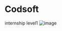 # Codsoft
internship level1
![image](https://github.com/user-attachments/assets/b799f01f-1412-4813-a8e2-80fb83029bf2)
